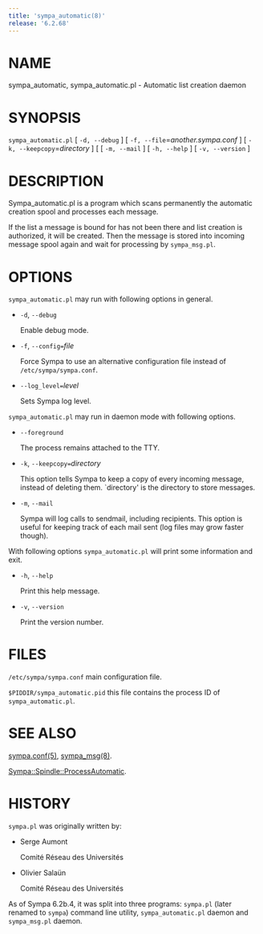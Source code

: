 ```yaml
---
title: 'sympa_automatic(8)'
release: '6.2.68'
---
```


# NAME

sympa\_automatic, sympa\_automatic.pl - Automatic list creation daemon

# SYNOPSIS

`sympa_automatic.pl` \[ `-d, --debug` \]
\[ `-f, --file`=_another.sympa.conf_ \]
\[ `-k, --keepcopy`=_directory_ \]
\[ \[ `-m, --mail` \]
\[ `-h, --help` \] \[ `-v, --version` \]

# DESCRIPTION

Sympa\_automatic.pl is a program which scans permanently the automatic creation
spool and processes each message.

If the list a message is bound for has not been there and list creation is
authorized, it will be created.  Then the message is stored into incoming
message spool again and wait for processing by `sympa_msg.pl`.

# OPTIONS

`sympa_automatic.pl` may run with following options in general.

- `-d`, `--debug`

    Enable debug mode.

- `-f`, `--config=`_file_

    Force Sympa to use an alternative configuration file instead
    of `/etc/sympa/sympa.conf`.

- `--log_level=`_level_

    Sets Sympa log level.

`sympa_automatic.pl` may run in daemon mode with following options.

- `--foreground`

    The process remains attached to the TTY.

- `-k`, `--keepcopy=`_directory_

    This option tells Sympa to keep a copy of every incoming message, 
    instead of deleting them. \`directory' is the directory to 
    store messages.

- `-m`, `--mail`

    Sympa will log calls to sendmail, including recipients. This option is
    useful for keeping track of each mail sent (log files may grow faster
    though).

With following options `sympa_automatic.pl` will print some information and exit.

- `-h`, `--help`

    Print this help message.

- `-v`, `--version`

    Print the version number.

# FILES

`/etc/sympa/sympa.conf` main configuration file.

`$PIDDIR/sympa_automatic.pid` this file contains the process ID
of `sympa_automatic.pl`.

# SEE ALSO

[sympa.conf(5)](./sympa.conf.5.md), [sympa\_msg(8)](./sympa_msg.8.md).

[Sympa::Spindle::ProcessAutomatic](./Sympa-Spindle-ProcessAutomatic.3.md).

# HISTORY

`sympa.pl` was originally written by:

- Serge Aumont

    Comité Réseau des Universités

- Olivier Salaün

    Comité Réseau des Universités

As of Sympa 6.2b.4, it was split into three programs:
`sympa.pl` (later renamed to `sympa`) command line utility,
`sympa_automatic.pl` daemon and
`sympa_msg.pl` daemon.

